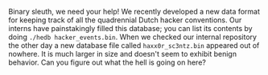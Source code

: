 Binary sleuth, we need your help! We recently developed a new data format for keeping track of all the quadrennial Dutch hacker conventions. Our interns have painstakingly filled this database; you can list its contents by doing `./hedb hacker_events.bin`. When we checked our internal repository the other day a new database file called `haxx0r_sc3ntz.bin` appeared out of nowhere. It is much larger in size and doesn't seem to exhibit benign behavior. Can you figure out what the hell is going on here?
